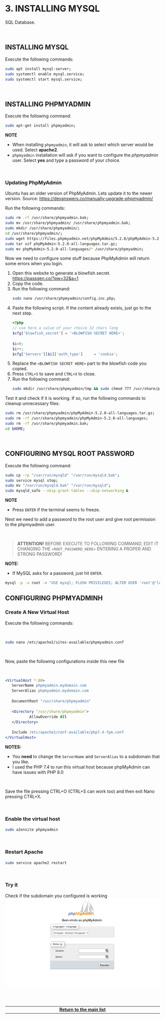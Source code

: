 # 3. INSTALLING MYSQL
SQL Database.

<br>

## INSTALLING MYSQL
Execute the following commands:

```bash
sudo apt install mysql-server;
sudo systemctl enable mysql.service;
sudo systemctl start mysql.service;
```

<br>

## INSTALLING PHPMYADMIN
Execute the following command:

```bash
sudo apt-get install phpmyadmin;
```

**NOTE**
- When installing `phpmyadmin`, it will ask to select which server would be used. Select **apache2**.
- `phpmyadmin` installation will ask if you want to configure the *phpmyadmin* user. Select **yes** and type a password of your choice.

<br>

### Updating PhpMyAdmin

Ubuntu has an older version of PhpMyAdmin. Lets update it to the newer version.
Source: https://devanswers.co/manually-upgrade-phpmyadmin/

Run the following commands:
```bash
sudo rm -rf /usr/share/phpmyadmin.bak;
sudo mv /usr/share/phpmyadmin/ /usr/share/phpmyadmin.bak;
sudo mkdir /usr/share/phpmyadmin/;
cd /usr/share/phpmyadmin/;
sudo wget https://files.phpmyadmin.net/phpMyAdmin/5.2.0/phpMyAdmin-5.2.0-all-languages.tar.gz;
sudo tar xzf phpMyAdmin-5.2.0-all-languages.tar.gz;
sudo mv phpMyAdmin-5.2.0-all-languages/* /usr/share/phpmyadmin;
```

Now we need to configure some stuff because PhpMyAdmin will return some errors when you login.
1. Open this website to generate a blowfish secret.\
   https://passgen.co/?pw=32&a=1
1. Copy the code.
1. Run the following command:
   ```bash
   sudo nano /usr/share/phpmyadmin/config.inc.php;
   ```
1. Paste the following script. If the content already exists, just go to the next step.
   ```php
   <?php
   // use here a value of your choice 32 chars long
   $cfg['blowfish_secret'] = '<BLOWFISH SECRET HERE>';

   $i=0;
   $i++;
   $cfg['Servers'][$i]['auth_type']     = 'cookie';
   ```
1. Replace the `<BLOWFISH SECRET HERE>` part to the blowfish code you copied.
1. Press `CTRL+S` to save and `CTRL+X` to close.
1. Run the following command:
   ```bash
   sudo mkdir /usr/share/phpmyadmin/tmp && sudo chmod 777 /usr/share/phpmyadmin/tmp
   ```

Test it and check if it is working. If so, run the following commands to cleanup unnecessary files:
```bash
sudo rm /usr/share/phpmyadmin/phpMyAdmin-5.2.0-all-languages.tar.gz;
sudo rm -rf /usr/share/phpmyadmin/phpMyAdmin-5.2.0-all-languages;
sudo rm -rf /usr/share/phpmyadmin.bak;
cd $HOME;
```

<br>

## CONFIGURING MYSQL ROOT PASSWORD
Execute the following command:

```bash
sudo cp -rp "/var/run/mysqld" "/var/run/mysqld.bak";
sudo service mysql stop;
sudo mv "/var/run/mysqld.bak" "/var/run/mysqld";
sudo mysqld_safe --skip-grant-tables --skip-networking &
```

**NOTE**
- Press `ENTER` if the terminal seems to freeze.

Next we need to add a password to the root user and give root permission to the phpmyadmin user.

<br>

> **ATTENTION!**
> BEFORE EXECUTE TO FOLLOWING COMMAND, EDIT IT CHANGING THE `<ROOT_PASSWORD_HERE>` ENTERING A PROPER AND STRONG PASSWORD!
> 

**NOTE:**
- If MySQL asks for a password, just hit `ENTER`.

```bash
mysql -p -u root -e "USE mysql; FLUSH PRIVILEGES; ALTER USER 'root'@'localhost' IDENTIFIED WITH mysql_native_password BY '<ROOT_PASSWORD_HERE>'; FLUSH PRIVILEGES; GRANT ALL PRIVILEGES ON *.* TO 'phpmyadmin'@'localhost' WITH GRANT OPTION; FLUSH PRIVILEGES;";
```

## CONFIGURING PHPMYADMINH


### Create A New Virtual Host
Execute the following commands:

<br>

```bash
sudo nano /etc/apache2/sites-available/phpmyadmin.conf
```

<br>

Now, paste the following configurations inside this new file

<br>

 ```apache
<VirtualHost *:80>
    ServerName phpmyadmin.mydomain.com
    ServerAlias phpmyadmin.mydomain.com

    DocumentRoot "/usr/share/phpmyadmin"

    <Directory "/usr/share/phpmyadmin">
            AllowOverride All
    </Directory>

    Include /etc/apache2/conf-available/php7.4-fpm.conf
</VirtualHost>
```

**NOTES:**
 - You **need** to change the `ServerName` and `ServerAlias` to a subdomain that you like.
 - I used the PHP 7.4 to run this virtual host because phpMyAdmin can have issues with PHP 8.0

<br>

Save the file pressing CTRL+O (CTRL+S can work too) and then exit Nano pressing CTRL+X.

<br>

### Enable the virtual host

```bash
sudo a2ensite phpmyadmin
```

<br>

### Restart Apache

```bash
sudo service apache2 restart
```

<br>

### Try it
Check if the subdomain you configured is working
![image](Images/PhpMyAdmin_Login.png)




<br><br>
<div>
    <table width="9000">
        <!-- <tr>
            <td width="9000"></td>
            <td width="50%" align="right"><a href=""><b></b></a></td>
        </tr> -->
        <tr>
            <td width="9000" colspan="2" align="center">
                <a href="">
                    <b>Return to the main list</b>
                </a>
            </td>
        </tr>
    </table>
</div>
